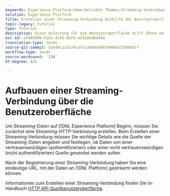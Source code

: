 ```yaml
---
keywords: Experience Platform;Home;beliebte Themen;Streaming-Verbindung;Streaming-Verbindung erstellen;UI-Handbuch;Tutorial;Erstellen einer Streaming-Verbindung;Streaming-Verbindung;Erfassung;
solution: Experience Platform
title: Erstellen einer Streaming-Verbindung mithilfe der Benutzeroberfläche
topic-legacy: tutorial
type: Tutorial
description: Diese Anleitung für die Benutzeroberfläche hilft Ihnen beim Erstellen einer Streaming-Verbindung für Adobe Experience Platform.
exl-id: af485890-61b1-4c83-8af9-a55e8ed6d69a
translation-type: tm+mt
source-git-commit: 5d449c1ca174cafcca988e9487940eb7550bd5cf
workflow-type: tm+mt
source-wordcount: '134'
ht-degree: 42%

---
```


# Aufbauen einer Streaming-Verbindung über die Benutzeroberfläche

Um Streaming-Daten auf [!DNL Experience Platform] Beginn, müssen Sie zunächst eine Streaming-HTTP-Verbindung erstellen. Beim Erstellen einer Streaming-Verbindung müssen Sie wichtige Details wie die Quelle der Streaming-Daten angeben und festlegen, ob Daten von einer vertrauenswürdigen (authentifizierten) oder einer nicht vertrauenswürdigen (nicht authentifizierten) Quelle gesendet werden sollen.

Nach der Registrierung einer Streaming-Verbindung haben Sie eine eindeutige URL, mit der Daten an [!DNL Platform] gestreamt werden können.

Informationen zum Erstellen einer Streaming-Verbindung finden Sie im Handbuch [HTTP API-Quellbenutzeroberfläche](../../sources/tutorials/ui/create/streaming/http.md).
